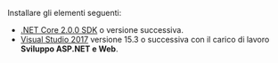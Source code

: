 Installare gli elementi seguenti:

* [.NET Core 2.0.0 SDK](https://dot.net/core) o versione successiva.
* [Visual Studio 2017](https://www.visualstudio.com/downloads/) versione 15.3 o successiva con il carico di lavoro **Sviluppo ASP.NET e Web**.
